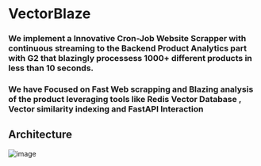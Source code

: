 # VectorBlaze

### We implement a Innovative Cron-Job Website Scrapper with continuous streaming to the Backend Product Analytics part with G2 that blazingly processess 1000+ different products in less than 10 seconds.
### We have Focused on Fast Web scrapping and Blazing analysis of the product leveraging tools like Redis Vector Database , Vector similarity indexing and FastAPI Interaction 

## Architecture

![image](https://github.com/arya-vinayak/G2/assets/94037471/8636b131-2765-4dc8-b4d5-6060a77bd7b3)
